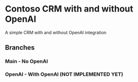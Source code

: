 # Contoso CRM with and without OpenAI

A simple CRM with and without OpenAI integration

## Branches

### Main - No OpenAI

### OpenAI - With OpenAI (NOT IMPLEMENTED YET)


